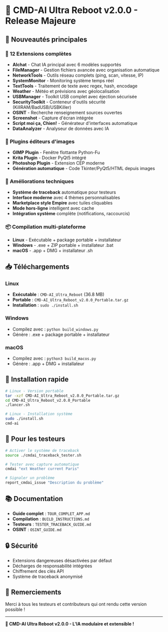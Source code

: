 # 🚀 CMD-AI Ultra Reboot v2.0.0 - Release Majeure

## 🎉 Nouveautés principales

### 🤖 **12 Extensions complètes**
- **AIchat** - Chat IA principal avec 6 modèles supportés
- **FileManager** - Gestion fichiers avancée avec organisation automatique
- **NetworkTools** - Outils réseau complets (ping, scan, vitesse, IP)
- **SystemMonitor** - Monitoring système temps réel
- **TextTools** - Traitement de texte avec regex, hash, encodage
- **Weather** - Météo et prévisions avec géolocalisation
- **USBManager** - Toolkit USB complet avec éjection sécurisée
- **SecurityToolkit** - Conteneur d'outils sécurité (KillRAM/BadUSB/USBKiller)
- **OSINT** - Recherche renseignement sources ouvertes
- **Screenshot** - Capture d'écran intégrée
- **Script moi ça, Chien!** - Générateur d'interfaces automatique
- **DataAnalyzer** - Analyseur de données avec IA

### 🎨 **Plugins éditeurs d'images**
- **GIMP Plugin** - Fenêtre flottante Python-Fu
- **Krita Plugin** - Docker PyQt5 intégré
- **Photoshop Plugin** - Extension CEP moderne
- **Génération automatique** - Code Tkinter/PyQt5/HTML depuis images

### 🔧 **Améliorations techniques**
- **Système de traceback** automatique pour testeurs
- **Interface moderne** avec 4 thèmes personnalisables
- **Marketplace style Empire** avec tuiles cliquables
- **Mode hors-ligne** intelligent avec cache
- **Intégration système** complète (notifications, raccourcis)

### 📦 **Compilation multi-plateforme**
- **Linux** - Exécutable + package portable + installateur
- **Windows** - .exe + ZIP portable + installateur .bat
- **macOS** - .app + DMG + installateur .sh

## 📥 Téléchargements

### Linux
- **Exécutable** : `CMD-AI_Ultra_Reboot` (36.8 MB)
- **Portable** : `CMD-AI_Ultra_Reboot_v2.0.0_Portable.tar.gz`
- **Installation** : `sudo ./install.sh`

### Windows
- Compilez avec : `python build_windows.py`
- Génère : .exe + package portable + installateur

### macOS  
- Compilez avec : `python3 build_macos.py`
- Génère : .app + DMG + installateur

## 🚀 Installation rapide

```bash
# Linux - Version portable
tar -xzf CMD-AI_Ultra_Reboot_v2.0.0_Portable.tar.gz
cd CMD-AI_Ultra_Reboot_v2.0.0_Portable
./lancer.sh

# Linux - Installation système
sudo ./install.sh
cmd-ai
```

## 🧪 Pour les testeurs

```bash
# Activer le système de traceback
source ./cmdai_traceback_tester.sh

# Tester avec capture automatique
cmdai "ext Weather current Paris"

# Signaler un problème
report_cmdai_issue "Description du problème"
```

## 📚 Documentation

- **Guide complet** : `TOUR_COMPLET_APP.md`
- **Compilation** : `BUILD_INSTRUCTIONS.md`
- **Testeurs** : `TESTER_TRACEBACK_GUIDE.md`
- **OSINT** : `OSINT_GUIDE.md`

## 🔒 Sécurité

- Extensions dangereuses désactivées par défaut
- Décharges de responsabilité intégrées
- Chiffrement des clés API
- Système de traceback anonymisé

## 🙏 Remerciements

Merci à tous les testeurs et contributeurs qui ont rendu cette version possible !

---

**🚀 CMD-AI Ultra Reboot v2.0.0 - L'IA modulaire et extensible !**
